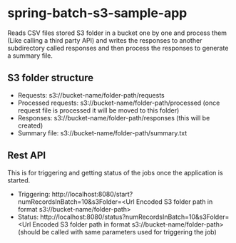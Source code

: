 # spring-batch-s3-sample-app
Reads CSV files stored S3 folder in a bucket one by one and process them (Like calling a third party API) and writes the responses to another subdirectory called responses and then process the responses to generate a summary file.
## S3 folder structure
* Requests: s3://bucket-name/folder-path/requests
* Processed requests: s3://bucket-name/folder-path/processed (once request file is processed it will be moved to this folder)
* Responses: s3://bucket-name/folder-path/responses (this will be created)
* Summary file: s3://bucket-name/folder-path/summary.txt
## Rest API
This is for triggering and getting status of the jobs once the application is started.
* Triggering: http://localhost:8080/start?numRecordsInBatch=10&s3Folder=<Url Encoded S3 folder path in format s3://bucket-name/folder-path>
* Status: http://localhost:8080/status?numRecordsInBatch=10&s3Folder=<Url Encoded S3 folder path in format s3://bucket-name/folder-path> (should be called with same parameters used for triggering the job)
